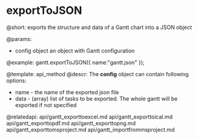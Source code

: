 exportToJSON
=============

@short:
	exports the structure and data of a Gantt chart into a JSON object

@params:

- config 	object		an object with Gantt configuration


@example:
gantt.exportToJSON({
	name:"gantt.json"
});


@template:	api_method
@descr:
The **config** object can contain following options:

- name - the name of the exported json file
- data - (array) list of tasks to be exported. The whole gantt will be exported if not specified


@relatedapi:
api/gantt_exporttoexcel.md
api/gantt_exporttoical.md
api/gantt_exporttopdf.md
api/gantt_exporttopng.md
api/gantt_exporttomsproject.md
api/gantt_importfrommsproject.md

